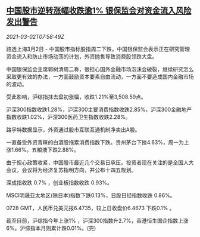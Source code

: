 <!--1614673400000-->
[中国股市逆转涨幅收跌逾1% 银保监会对资金流入风险发出警告](https://cn.reuters.com/article/china-stock-market-cbirc-0302-idCNKCS2AU0NV)
------

<div><i>2021-03-02T07:58:49Z</i></div><p>路透上海3月2日 - 中国股市指标股指周二下跌，中国银保监会表示正在研究管理资金流入和防止市场动荡的计划，外资抛售导致消费股领跌大盘。</p><p>中国银保监会主席郭树清周二称，很担心国外金融市场泡沫会破裂，继续研究怎么采取更有效的办法，一方面鼓励资本要素自由流动，一方面不要造成国内金融市场的波动。</p><p>受此影响，沪综指抹去盘初涨幅，收跌1.21%至3,508.59点。</p><p>沪深300指数收跌1.28%，沪深300主要消费指数收跌2.85%，沪深300金融地产指数收跌1.02%，沪深300医药卫生指数收跌2.28%。</p><p>路孚特数据显示，外资通过股市互联互通机制净卖出A股。</p><p>一直备受外资青睐的白酒股拖累消费指数下跌。贵州茅台下挫4.63%，周一为上涨1.66%。五粮液下跌2.88%。</p><p>由于担心政策收紧，中国股市最近几个交易日承压。投资者现在关注的是全国人大会议，会议将为经济复苏指明方向，并公布十四五规划。</p><p>深成指收跌 0.7% ，创业板指数收跌 0.93%。</p><p>MSCI明晟亚太地区(除日本)指数下跌0.13%，日股日经指数收跌 0.86%。</p><p>0728 GMT，人民币兑美元报6.4735，较上日收盘价6.4673 下跌0.1% 。</p><p>截至目前，沪综指今年上涨1% ，沪深300指数升2.7%，香港恒生国企指数上涨6%。沪综指本月则累计跌0.01%。(完)</p>
